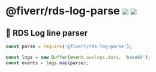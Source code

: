 # @fiverr/rds-log-parse [![](https://circleci.com/gh/fiverr/node-rds-log-parse.svg?style=svg)](https://circleci.com/gh/fiverr/node-rds-log-parse) <a href="https://www.npmjs.com/package/@fiverr/rds-log-parse"><img src="https://img.shields.io/npm/v/@fiverr/rds-log-parse.svg"></a>

## 📃 RDS Log line parser

```js
const parse = require('@fiverr/rds-log-parse');

const logs = new Buffer(event.awslogs.data, 'base64');
const events = logs.map(parse);
```
